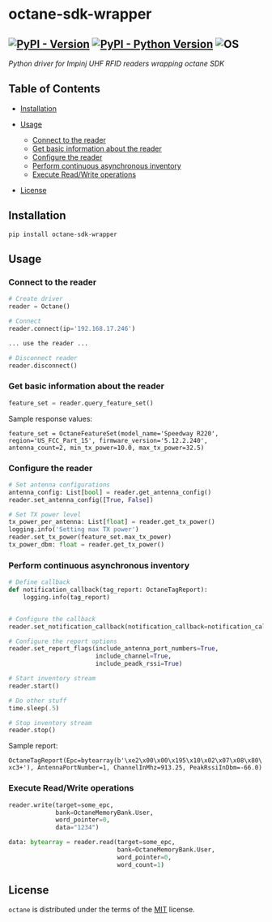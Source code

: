 # octane-sdk-wrapper

[![PyPI - Version](https://img.shields.io/pypi/v/octane-sdk-wrapper.svg)](https://pypi.org/project/octane-sdk-wrapper)
[![PyPI - Python Version](https://img.shields.io/pypi/pyversions/octane-sdk-wrapper.svg)](https://pypi.org/project/octane-sdk-wrapper)
![OS](https://img.shields.io/badge/os-windows%20|%20linux%20|%20macos-blue)
-----
*Python driver for Impinj UHF RFID readers wrapping octane SDK*

## Table of Contents

- [Installation](#installation)
- [Usage](#usage)
  - [Connect to the reader](#connect-to-the-reader)
  - [Get basic information about the reader](#get-basic-information-about-the-reader)
  - [Configure the reader](#configure-the-reader)
  - [Perform continuous asynchronous inventory](#perform-continuous-asynchronous-inventory)
  - [Execute Read/Write operations](#execute-readwrite-operations)

- [License](#license)

## Installation

```console
pip install octane-sdk-wrapper
```

## Usage
### Connect to the reader
```python
# Create driver
reader = Octane()

# Connect
reader.connect(ip='192.168.17.246')

... use the reader ...

# Disconnect reader
reader.disconnect()
```

### Get basic information about the reader
```python
feature_set = reader.query_feature_set()
```
Sample response values:

`
feature_set = OctaneFeatureSet(model_name='Speedway R220', region='US_FCC_Part_15', firmware_version='5.12.2.240', antenna_count=2, min_tx_power=10.0, max_tx_power=32.5)
`


### Configure the reader

```python
# Set antenna configurations
antenna_config: List[bool] = reader.get_antenna_config()
reader.set_antenna_config([True, False])

# Set TX power level
tx_power_per_antenna: List[float] = reader.get_tx_power()
logging.info('Setting max TX power')
reader.set_tx_power(feature_set.max_tx_power)
tx_power_dbm: float = reader.get_tx_power()
```
### Perform continuous asynchronous inventory

```python
# Define callback
def notification_callback(tag_report: OctaneTagReport):
    logging.info(tag_report)


# Configure the callback
reader.set_notification_callback(notification_callback=notification_callback)

# Configure the report options
reader.set_report_flags(include_antenna_port_numbers=True,
                        include_channel=True,
                        include_peadk_rssi=True)

# Start inventory stream
reader.start()

# Do other stuff
time.sleep(.5)

# Stop inventory stream
reader.stop()
```
Sample report:

`
OctaneTagReport(Epc=bytearray(b'\xe2\x00\x00\x195\x10\x02\x07\x08\x80\xc3+'), AntennaPortNumber=1, ChannelInMhz=913.25, PeakRssiInDbm=-66.0)
`
### Execute Read/Write operations
```python
reader.write(target=some_epc, 
             bank=OctaneMemoryBank.User, 
             word_pointer=0, 
             data="1234")

data: bytearray = reader.read(target=some_epc, 
                              bank=OctaneMemoryBank.User, 
                              word_pointer=0, 
                              word_count=1)
```


## License

`octane` is distributed under the terms of the [MIT](https://spdx.org/licenses/MIT.html) license.
